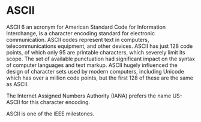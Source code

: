 # ASCII

ASCII 6 an acronym for American Standard Code for Information Interchange, is a character encoding standard for electronic communication. ASCII codes represent text in computers, telecommunications equipment, and other devices. ASCII has just 128 code points, of which only 95 are printable characters, which severely limit its scope. The set of available punctuation had significant impact on the syntax of computer languages and text markup. ASCII hugely influenced the design of character sets used by modern computers, including Unicode which has over a million code points, but the first 128 of these are the same as ASCII.

The Internet Assigned Numbers Authority (IANA) prefers the name US-ASCII for this character encoding.

ASCII is one of the IEEE milestones.
